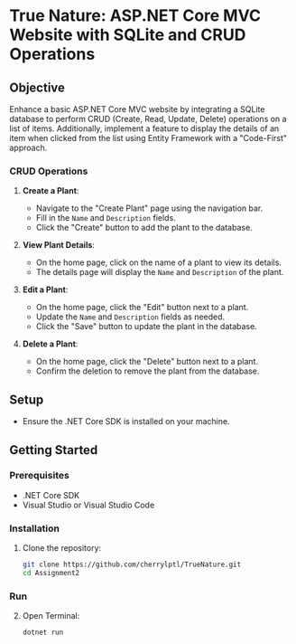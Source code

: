 # True Nature: ASP.NET Core MVC Website with SQLite and CRUD Operations

## Objective

Enhance a basic ASP.NET Core MVC website by integrating a SQLite database to perform CRUD (Create, Read, Update, Delete) operations on a list of items. Additionally, implement a feature to display the details of an item when clicked from the list using Entity Framework with a "Code-First" approach.


### CRUD Operations

1. **Create a Plant**:
   - Navigate to the "Create Plant" page using the navigation bar.
   - Fill in the `Name` and `Description` fields.
   - Click the "Create" button to add the plant to the database.

2. **View Plant Details**:
   - On the home page, click on the name of a plant to view its details.
   - The details page will display the `Name` and `Description` of the plant.

3. **Edit a Plant**:
   - On the home page, click the "Edit" button next to a plant.
   - Update the `Name` and `Description` fields as needed.
   - Click the "Save" button to update the plant in the database.

4. **Delete a Plant**:
   - On the home page, click the "Delete" button next to a plant.
   - Confirm the deletion to remove the plant from the database.


## Setup

- Ensure the .NET Core SDK is installed on your machine.


## Getting Started

### Prerequisites

- .NET Core SDK
- Visual Studio or Visual Studio Code

### Installation

1. Clone the repository:
   ```sh
   git clone https://github.com/cherrylptl/TrueNature.git
   cd Assignment2

### Run 
2. Open Terminal:
   ```sh
   dotnet run
